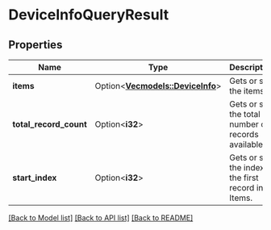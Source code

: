 # DeviceInfoQueryResult

## Properties

Name | Type | Description | Notes
------------ | ------------- | ------------- | -------------
**items** | Option<[**Vec<models::DeviceInfo>**](DeviceInfo.md)> | Gets or sets the items. | [optional]
**total_record_count** | Option<**i32**> | Gets or sets the total number of records available. | [optional]
**start_index** | Option<**i32**> | Gets or sets the index of the first record in Items. | [optional]

[[Back to Model list]](../README.md#documentation-for-models) [[Back to API list]](../README.md#documentation-for-api-endpoints) [[Back to README]](../README.md)


